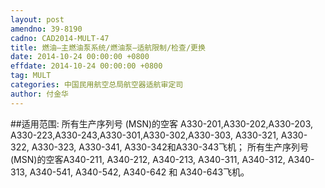 ```yaml
---
layout: post
amendno: 39-8190
cadno: CAD2014-MULT-47
title: 燃油—主燃油泵系统/燃油泵—适航限制/检查/更换
date: 2014-10-24 00:00:00 +0800
effdate: 2014-10-24 00:00:00 +0800
tag: MULT
categories: 中国民用航空总局航空器适航审定司
author: 付金华
---
```


##适用范围:
所有生产序列号 (MSN)的空客 A330-201,A330-202,A330-203, A330-223,A330-243,A330-301,A330-302,A330-303, A330-321, A330-322, A330-323, A330-341, A330-342和A330-343飞机；
所有生产序列号(MSN)的空客A340-211, A340-212, A340-213, A340-311, A340-312, A340-313, A340-541, A340-542, A340-642 和 A340-643飞机。


